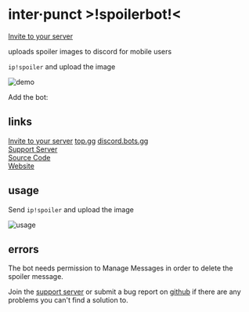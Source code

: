 # inter·punct >!spoilerbot!<

[Invite to your server](https://discord.com/oauth2/authorize?client_id=433078185555656705&permissions=11264&scope=bot+applications.commands)

uploads spoiler images to discord for mobile users

`ip!spoiler` and upload the image

![demo](https://user-images.githubusercontent.com/6010774/123184226-1af61200-d448-11eb-83aa-1d314d1ae176.png)

Add the bot: 

## links

[Invite to your server](https://discord.com/oauth2/authorize?client_id=433078185555656705&permissions=11264&scope=bot+applications.commands)
[top.gg](https://top.gg/bot/433078185555656705)
[discord.bots.gg](https://discord.bots.gg/bots/433078185555656705)  
[Support Server](https://discord.gg/j7qpZdE)  
[Source Code](https://github.com/pfgithub/interpunctbot/)  
[Website](https://interpunct.info/)

## usage
Send `ip!spoiler` and upload the image

![usage](https://user-images.githubusercontent.com/6010774/123184538-bbe4cd00-d448-11eb-926d-b99311931b7d.png)

## errors

The bot needs permission to Manage Messages in order to delete the spoiler message.

Join the [support server](https://discord.gg/j7qpZdE) or submit a bug report on [github](https://github.com/pfgithub/interpunctbot/) if there are any problems you can't find a solution to.
